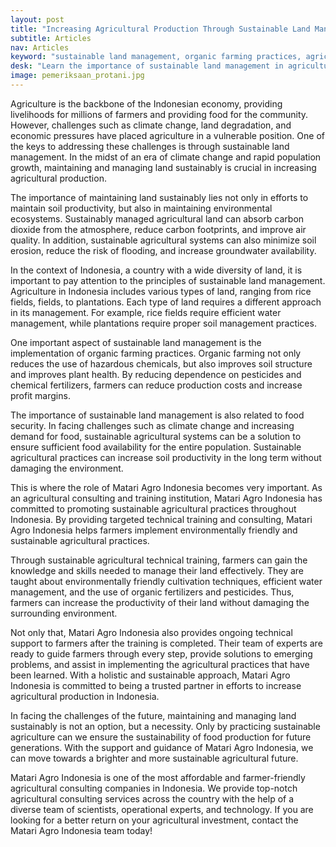 ```yaml
---
layout: post
title: "Increasing Agricultural Production Through Sustainable Land Management"
subtitle: Articles
nav: Articles
keyword: "sustainable land management, organic farming practices, agricultural consultant, agricultural training, Matari Agro Indonesia"
desk: "Learn the importance of sustainable land management in agriculture, organic practices, and the role of Matari Agro Indonesia in improving agricultural sustainability"
image: pemeriksaan_protani.jpg
---
```


Agriculture is the backbone of the Indonesian economy, providing livelihoods for millions of farmers and providing food for the community. However, challenges such as climate change, land degradation, and economic pressures have placed agriculture in a vulnerable position. One of the keys to addressing these challenges is through sustainable land management. In the midst of an era of climate change and rapid population growth, maintaining and managing land sustainably is crucial in increasing agricultural production.

The importance of maintaining land sustainably lies not only in efforts to maintain soil productivity, but also in maintaining environmental ecosystems. Sustainably managed agricultural land can absorb carbon dioxide from the atmosphere, reduce carbon footprints, and improve air quality. In addition, sustainable agricultural systems can also minimize soil erosion, reduce the risk of flooding, and increase groundwater availability.

In the context of Indonesia, a country with a wide diversity of land, it is important to pay attention to the principles of sustainable land management. Agriculture in Indonesia includes various types of land, ranging from rice fields, fields, to plantations. Each type of land requires a different approach in its management. For example, rice fields require efficient water management, while plantations require proper soil management practices.

One important aspect of sustainable land management is the implementation of organic farming practices. Organic farming not only reduces the use of hazardous chemicals, but also improves soil structure and improves plant health. By reducing dependence on pesticides and chemical fertilizers, farmers can reduce production costs and increase profit margins.

The importance of sustainable land management is also related to food security. In facing challenges such as climate change and increasing demand for food, sustainable agricultural systems can be a solution to ensure sufficient food availability for the entire population. Sustainable agricultural practices can increase soil productivity in the long term without damaging the environment.

This is where the role of Matari Agro Indonesia becomes very important. As an agricultural consulting and training institution, Matari Agro Indonesia has committed to promoting sustainable agricultural practices throughout Indonesia. By providing targeted technical training and consulting, Matari Agro Indonesia helps farmers implement environmentally friendly and sustainable agricultural practices.

Through sustainable agricultural technical training, farmers can gain the knowledge and skills needed to manage their land effectively. They are taught about environmentally friendly cultivation techniques, efficient water management, and the use of organic fertilizers and pesticides. Thus, farmers can increase the productivity of their land without damaging the surrounding environment.

Not only that, Matari Agro Indonesia also provides ongoing technical support to farmers after the training is completed. Their team of experts are ready to guide farmers through every step, provide solutions to emerging problems, and assist in implementing the agricultural practices that have been learned. With a holistic and sustainable approach, Matari Agro Indonesia is committed to being a trusted partner in efforts to increase agricultural production in Indonesia.

In facing the challenges of the future, maintaining and managing land sustainably is not an option, but a necessity. Only by practicing sustainable agriculture can we ensure the sustainability of food production for future generations. With the support and guidance of Matari Agro Indonesia, we can move towards a brighter and more sustainable agricultural future.

Matari Agro Indonesia is one of the most affordable and farmer-friendly agricultural consulting companies in Indonesia. We provide top-notch agricultural consulting services across the country with the help of a diverse team of scientists, operational experts, and technology. If you are looking for a better return on your agricultural investment, contact the Matari Agro Indonesia team today!